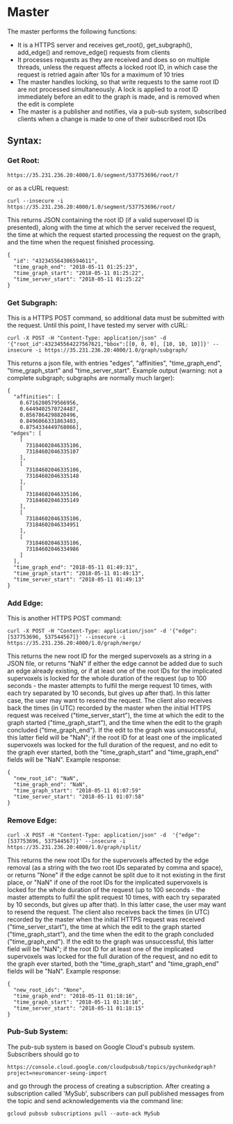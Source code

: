 # Master

The master performs the following functions:
* It is a HTTPS server and receives get_root(), get_subgraph(), add_edge() and remove_edge() requests from clients
* It processes requests as they are received and does so on multiple threads, unless the request affects a locked root ID, in which case the request is retried again after 10s for a maximum of 10 tries
* The master handles locking, so that write requests to the same root ID are not processed simultaneously. A lock is applied to a root ID immediately before an edit to the graph is made, and is removed when the edit is complete 
* The master is a publisher and notifies, via a pub-sub system, subscribed clients when a change is made to one of their subscribed root IDs

## Syntax:

### Get Root:
```
https://35.231.236.20:4000/1.0/segment/537753696/root/?
```
or as a cURL request:
```
curl --insecure -i https://35.231.236.20:4000/1.0/segment/537753696/root/
```
This returns JSON containing the root ID (if a valid supervoxel ID is presented), along with the time at which the server received the request, the time at which the request started processing the request on the graph, and the time when the request finished processing.
```
{
  "id": "432345564306594611", 
  "time_graph_end": "2018-05-11 01:25:23", 
  "time_graph_start": "2018-05-11 01:25:22", 
  "time_server_start": "2018-05-11 01:25:22"
}
```

### Get Subgraph:
This is a HTTPS POST command, so additional data must be submitted with the request. Until this point, I have tested my server with cURL:
```
curl -X POST -H "Content-Type: application/json" -d '{"root_id":432345564227567621,"bbox":[[0, 0, 0], [10, 10, 10]]}' --insecure -i https://35.231.236.20:4000/1.0/graph/subgraph/
```
This returns a json file, with entries "edges", "affinities", "time_graph_end", "time_graph_start" and "time_server_start". Example output (warning: not a complete subgraph; subgraphs are normally much larger):
```
{
  "affinities": [
    0.6716280579566956, 
    0.6449402570724487, 
    0.8567864298820496, 
    0.8496066331863403, 
    0.8754334449768066],
 "edges": [
    [
      73184602046335106, 
      73184602046335107
    ], 
    [
      73184602046335106, 
      73184602046335148
    ], 
    [
      73184602046335106, 
      73184602046335149
    ], 
    [
      73184602046335106, 
      73184602046334951
    ], 
    [
      73184602046335106, 
      73184602046334986
    ]
  ],
  "time_graph_end": "2018-05-11 01:49:31", 
  "time_graph_start": "2018-05-11 01:49:13", 
  "time_server_start": "2018-05-11 01:49:13"
}
``` 

### Add Edge:
This is another HTTPS POST command:
```
curl -X POST -H "Content-Type: application/json" -d '{"edge":[537753696, 537544567]}' --insecure -i https://35.231.236.20:4000/1.0/graph/merge/
```
This returns the new root ID for the merged supervoxels as a string in a JSON file, or returns "NaN" if either the edge cannot be added due to such an edge already existing, or if at least one of the root IDs for the implicated supervoxels is locked for the whole duration of the request (up to 100 seconds - the master attempts to fulfil the merge request 10 times, with each try separated by 10 seconds, but gives up after that).  In this latter case, the user may want to resend the request. The client also receives back the times (in UTC) recorded by the master when the initial HTTPS request was received ("time_server_start"), the time at which the edit to the graph started ("time_graph_start"), and the time when the edit to the graph concluded ("time_graph_end"). If the edit to the graph was unsuccessful, this latter field will be "NaN"; if the root ID for at least one of the implicated supervoxels was locked for the full duration of the request, and no edit to the graph ever started, both the "time_graph_start" and "time_graph_end" fields will be "NaN". Example response:
```
{
  "new_root_id": "NaN",
  "time_graph_end": "NaN",
  "time_graph_start": "2018-05-11 01:07:59"
  "time_server_start": "2018-05-11 01:07:58"	
}

```

### Remove Edge:

```
curl -X POST -H "Content-Type: application/json" -d  '{"edge":[537753696, 537544567]}' --insecure -i https://35.231.236.20:4000/1.0/graph/split/
```
This returns the new root IDs for the supervoxels affected by the edge removal (as a string with the two root IDs separated by comma and space), or returns "None" if the edge cannot be split due to it not existing in the first place, or "NaN" if one of the root IDs for the implicated supervoxels is locked for the whole duration of the request (up to 100 seconds - the master attempts to fulfil the split request 10 times, with each try separated by 10 seconds, but gives up after that).  In this latter case, the user may want to resend the request.  The client also receives back the times (in UTC) recorded by the master when the initial HTTPS request was received ("time_server_start"), the time at which the edit to the graph started ("time_graph_start"), and the time when the edit to the graph concluded ("time_graph_end"). If the edit to the graph was unsuccessful, this latter field will be "NaN"; if the root ID for at least one of the implicated supervoxels was locked for the full duration of the request, and no edit to the graph ever started, both the "time_graph_start" and "time_graph_end" fields will be "NaN". Example response:

```
{
  "new_root_ids": "None", 
  "time_graph_end": "2018-05-11 01:18:16", 
  "time_graph_start": "2018-05-11 01:18:16", 
  "time_server_start": "2018-05-11 01:18:15"
}

```

### Pub-Sub System:
The pub-sub system is based on Google Cloud's pubsub system. Subscribers should go to 
```
https://console.cloud.google.com/cloudpubsub/topics/pychunkedgraph?project=neuromancer-seung-import
```
and go through the process of creating a subscription.  After creating a subscription called 'MySub', subscribers can pull published messages from the topic and send acknowledgements via the command line:
```
gcloud pubsub subscriptions pull --auto-ack MySub
```


